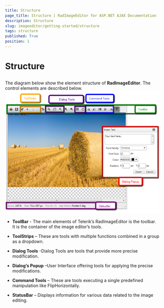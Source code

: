 ```yaml
---
title: Structure
page_title: Structure | RadImageEditor for ASP.NET AJAX Documentation
description: Structure
slug: imageeditor/getting-started/structure
tags: structure
published: True
position: 1
---
```


# Structure



## 

The diagram below show the element structure of **RadImageEditor**. The control elements are described below.![radimageeditor-structure](images/radimageeditor-structure.png)

* **ToolBar** - The main elements of Telerik’s RadImageEditor is the toolbar. It is the container of the image editor’s tools.

* **ToolStrips** – These are tools with multiple functions combined in a group as a dropdown.

* **Dialog Tools** -Dialog Tools are tools that provide more precise modification.

* **Dialog’s Popup** –User Interface offering tools for applying the precise modifications.

* **Command Tools** – These are tools executing a single predefined manipulation like FlipHorizontally.

* **StatusBar** – Displays information for various data related to the image editing.
